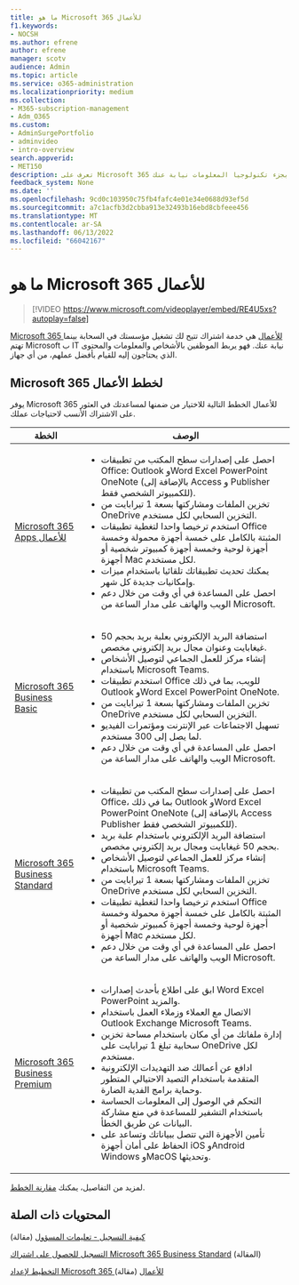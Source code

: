 ```yaml
---
title: ما هو Microsoft 365 للأعمال
f1.keywords:
- NOCSH
ms.author: efrene
author: efrene
manager: scotv
audience: Admin
ms.topic: article
ms.service: o365-administration
ms.localizationpriority: medium
ms.collection:
- M365-subscription-management
- Adm_O365
ms.custom:
- AdminSurgePortfolio
- adminvideo
- intro-overview
search.appverid:
- MET150
description: تعرف على Microsoft 365 للأعمال، وهي خدمة اشتراك تهتم بجزء تكنولوجيا المعلومات نيابة عنك.
feedback_system: None
ms.date: ''
ms.openlocfilehash: 9cd0c103950c75fb4fafc4e01e34e0688d93ef5d
ms.sourcegitcommit: a7c1acfb3d2cbba913e32493b16ebd8cbfeee456
ms.translationtype: MT
ms.contentlocale: ar-SA
ms.lasthandoff: 06/13/2022
ms.locfileid: "66042167"
---
```

# <a name="what-is-microsoft-365-for-business"></a>ما هو Microsoft 365 للأعمال

> [!VIDEO https://www.microsoft.com/videoplayer/embed/RE4U5xs?autoplay=false]

[Microsoft 365 للأعمال](https://www.microsoft.com/microsoft-365/business) هي خدمة اشتراك تتيح لك تشغيل مؤسستك في السحابة بينما تهتم Microsoft ب IT نيابة عنك. فهو يربط الموظفين بالأشخاص والمعلومات والمحتوى الذي يحتاجون إليه للقيام بأفضل عملهم، من أي جهاز.

## <a name="microsoft-365-for-business-plans"></a>Microsoft 365 لخطط الأعمال

يوفر Microsoft 365 للأعمال الخطط التالية للاختيار من ضمنها لمساعدتك في العثور على الاشتراك الأنسب لاحتياجات عملك.

|الخطة|الوصف|
|---|---|
|[Microsoft 365 Apps للأعمال](https://www.microsoft.com/microsoft-365/business/microsoft-365-apps-for-business)|<ul><li>احصل على إصدارات سطح المكتب من تطبيقات Office: Outlook وWord Excel PowerPoint OneNote (بالإضافة إلى Access و Publisher للكمبيوتر الشخصي فقط).</li><li>تخزين الملفات ومشاركتها بسعة 1 تيرابايت من OneDrive التخزين السحابي لكل مستخدم.</li><li>استخدم ترخيصا واحدا لتغطية تطبيقات Office المثبتة بالكامل على خمسة أجهزة محمولة وخمسة أجهزة لوحية وخمسة أجهزة كمبيوتر شخصية أو أجهزة Mac لكل مستخدم.</li><li>يمكنك تحديث تطبيقاتك تلقائيا باستخدام ميزات وإمكانيات جديدة كل شهر.</li><li>احصل على المساعدة في أي وقت من خلال دعم الويب والهاتف على مدار الساعة من Microsoft.</li></ul>|
|[Microsoft 365 Business Basic](https://www.microsoft.com/microsoft-365/business/microsoft-365-business-basic)|<ul><li>استضافة البريد الإلكتروني بعلبة بريد بحجم 50 غيغابايت وعنوان مجال بريد إلكتروني مخصص.</li><li>إنشاء مركز للعمل الجماعي لتوصيل الأشخاص باستخدام Microsoft Teams.</li><li>استخدم تطبيقات Office للويب، بما في ذلك Outlook وWord Excel PowerPoint OneNote.</li><li>تخزين الملفات ومشاركتها بسعة 1 تيرابايت من OneDrive التخزين السحابي لكل مستخدم.</li><li>تسهيل الاجتماعات عبر الإنترنت ومؤتمرات الفيديو لما يصل إلى 300 مستخدم.</li><li>احصل على المساعدة في أي وقت من خلال دعم الويب والهاتف على مدار الساعة من Microsoft.</li></ul>|
|[Microsoft 365 Business Standard](https://www.microsoft.com/microsoft-365/business/microsoft-365-business-standard)|<ul><li>احصل على إصدارات سطح المكتب من تطبيقات Office، بما في ذلك Outlook وWord Excel PowerPoint OneNote (بالإضافة إلى Access Publisher للكمبيوتر الشخصي فقط).</li><li>استضافة البريد الإلكتروني باستخدام علبة بريد بحجم 50 غيغابايت ومجال بريد إلكتروني مخصص.</li><li>إنشاء مركز للعمل الجماعي لتوصيل الأشخاص باستخدام Microsoft Teams.</li><li>تخزين الملفات ومشاركتها بسعة 1 تيرابايت من OneDrive التخزين السحابي لكل مستخدم.</li><li>استخدم ترخيصا واحدا لتغطية تطبيقات Office المثبتة بالكامل على خمسة أجهزة محمولة وخمسة أجهزة لوحية وخمسة أجهزة كمبيوتر شخصية أو أجهزة Mac لكل مستخدم.</li><li>احصل على المساعدة في أي وقت من خلال دعم الويب والهاتف على مدار الساعة من Microsoft.</li></ul>|
|[Microsoft 365 Business Premium](https://www.microsoft.com/microsoft-365/business/microsoft-365-business-premium)|<ul><li>ابق على اطلاع بأحدث إصدارات Word Excel PowerPoint والمزيد.</li><li>الاتصال مع العملاء وزملاء العمل باستخدام Outlook Exchange Microsoft Teams.</li><li>إدارة ملفاتك من أي مكان باستخدام مساحة تخزين سحابية تبلغ 1 تيرابايت على OneDrive لكل مستخدم.</li><li>ادافع عن أعمالك ضد التهديدات الإلكترونية المتقدمة باستخدام التصيد الاحتيالي المتطور وحماية برامج الفدية الضارة.</li><li>التحكم في الوصول إلى المعلومات الحساسة باستخدام التشفير للمساعدة في منع مشاركة البيانات عن طريق الخطأ.</li><li>تأمين الأجهزة التي تتصل ببياناتك وتساعد على الحفاظ على أمان أجهزة iOS وAndroid Windows وMacOS وتحديثها.</li></ul>|

لمزيد من التفاصيل، يمكنك [مقارنة الخطط](https://www.microsoft.com/microsoft-365/business#coreui-heading-hiatrep).

## <a name="related-content"></a>المحتويات ذات الصلة

[كيفية التسجيل - تعليمات المسؤول](../admin-overview/sign-up-for-office-365.md) (مقالة)

[التسجيل للحصول على اشتراك Microsoft 365 Business Standard](../simplified-signup/signup-business-standard.md) (المقالة)

[التخطيط لإعداد Microsoft 365 للأعمال](../setup/plan-your-setup.md) (مقالة)
